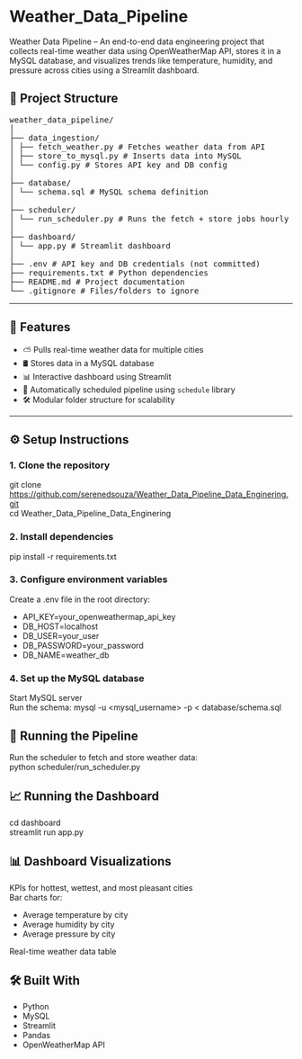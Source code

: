 # Weather_Data_Pipeline

Weather Data Pipeline – An end-to-end data engineering project that collects real-time weather data using OpenWeatherMap API, stores it in a MySQL database, and visualizes trends like temperature, humidity, and pressure across cities using a Streamlit dashboard.

## 📁 Project Structure
<pre>
weather_data_pipeline/
│
├── data_ingestion/
│ ├── fetch_weather.py # Fetches weather data from API
│ ├── store_to_mysql.py # Inserts data into MySQL
│ └── config.py # Stores API key and DB config
│
├── database/
│ └── schema.sql # MySQL schema definition
│
├── scheduler/
│ └── run_scheduler.py # Runs the fetch + store jobs hourly
│
├── dashboard/
│ └── app.py # Streamlit dashboard
│
├── .env # API key and DB credentials (not committed)
├── requirements.txt # Python dependencies
├── README.md # Project documentation
└── .gitignore # Files/folders to ignore
</pre>

---

## 🚀 Features

- ⛅ Pulls real-time weather data for multiple cities
- 🛢️ Stores data in a MySQL database
- 📊 Interactive dashboard using Streamlit
- 📅 Automatically scheduled pipeline using `schedule` library
- 🛠️ Modular folder structure for scalability

---

## ⚙️ Setup Instructions

### 1. Clone the repository
git clone https://github.com/serenedsouza/Weather_Data_Pipeline_Data_Enginering.git  
cd Weather_Data_Pipeline_Data_Enginering

### 2. Install dependencies
pip install -r requirements.txt

### 3. Configure environment variables
Create a .env file in the root directory:  
- API_KEY=your_openweathermap_api_key  
- DB_HOST=localhost  
- DB_USER=your_user
- DB_PASSWORD=your_password  
- DB_NAME=weather_db  

### 4. Set up the MySQL database
Start MySQL server  
Run the schema: mysql -u <mysql_username> -p < database/schema.sql

## 🔄 Running the Pipeline
Run the scheduler to fetch and store weather data:  
python scheduler/run_scheduler.py

## 📈 Running the Dashboard
cd dashboard  
streamlit run app.py

## 📊 Dashboard Visualizations
KPIs for hottest, wettest, and most pleasant cities  
Bar charts for:
- Average temperature by city
- Average humidity by city
- Average pressure by city

Real-time weather data table

## 🛠️ Built With
- Python
- MySQL
- Streamlit
- Pandas
- OpenWeatherMap API
